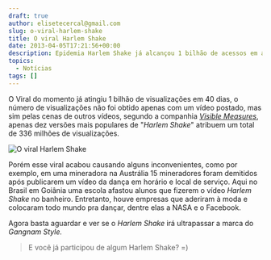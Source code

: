 ```yaml
---
draft: true
author: elisetecercal@gmail.com
slug: o-viral-harlem-shake
title: O viral Harlem Shake
date: 2013-04-05T17:21:56+00:00
description: Epidemia Harlem Shake já alcançou 1 bilhão de acessos em apenas quarenta dias, metade do tempo que o Gangam Style
topics:
  - Notícias
tags: []
---
```


O Viral do momento já atingiu 1 bilhão de visualizações em 40 dias, o número de visualizações não foi obtido apenas com um vídeo postado, mas sim pelas cenas de outros vídeos, segundo a companhia [_Visible Measures_](http://corp.visiblemeasures.com/news-and-events/blog/bid/96850/The-Harlem-Shake-Hits-1-Billion-Views "Visible Measures"), apenas dez versões mais populares de "_Harlem Shake_" atribuem um total de 336 milhões de visualizações.

![O viral Harlem Shake](http://sistemas.cekurte.com/wp-content/uploads/2013/04/nasa-harlem-shake-300x163.jpg "O viral Harlem Shake")

Porém esse viral acabou causando alguns inconvenientes, como por exemplo, em uma mineradora na Austrália 15 mineradores foram demitidos após publicarem um vídeo da dança em horário e local de serviço. Aqui no Brasil em Goiânia uma escola afastou alunos que fizerem o vídeo _Harlem Shake_ no banheiro. Entretanto, houve empresas que aderiram à moda e colocaram todo mundo pra dançar, dentre elas a NASA e o Facebook.

Agora basta aguardar e ver se o _Harlem Shake_ irá ultrapassar a marca do _Gangnam Style._

> E você já participou de algum Harlem Shake? =)
